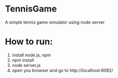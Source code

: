 # TennisGame
A simple tennis game simulator using node server

# How to run: 
1. install node.js, npm
2. npm install
3. node server.js
4. open you browser and go to http://localhost:8082/

